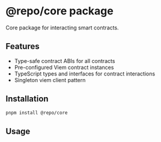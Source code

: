 # @repo/core package

Core package for interacting smart contracts.

## Features

- Type-safe contract ABIs for all contracts
- Pre-configured Viem contract instances
- TypeScript types and interfaces for contract interactions
- Singleton viem client pattern


## Installation

```bash
pnpm install @repo/core
```

## Usage

```typescript


